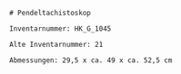 
            # Pendeltachistoskop
    
            Inventarnummer: HK_G_1045
    
            Alte Inventarnummer: 21
    
            Abmessungen: 29,5 x ca. 49 x ca. 52,5 cm
            